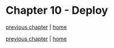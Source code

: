 # Chapter 10 - Deploy

[previous chapter](Chapter_09.md) | [home](README.md)


[previous chapter](Chapter_09.md) | [home](README.md)
